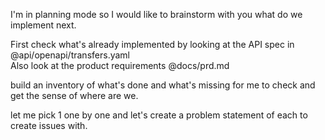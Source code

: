 I'm in planning mode so I would like to brainstorm with you what do we      
implement next.                                                             
                                                                            
First check what's already implemented by looking at the API spec in        
@api/openapi/transfers.yaml                                                 
Also look at the product requirements @docs/prd.md                          
                                                                            
build an inventory of what's done and what's missing for me to check and get
the sense of where are we.                                                  
                                                                            
let me pick 1 one by one and let's create a problem statement of each to    
create issues with.
